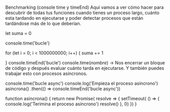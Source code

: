 Benchmarking (console time y timeEnd)
Aquí vamos a ver cómo hacer para descubrir de todas tus funciones cuando tienes un proceso largo, cuánto esta tardando en ejecutarse y poder detectar procesos que están tardándose más de lo que deberían.


let suma = 0

console.time('bucle')

for (let i = 0; i < 1000000000; i++) {
    suma += 1
    
}
console.timeEnd('bucle')
console.time(*nombre*) → Nos encerrar un bloque de código y después evaluar cuánto tarda en ejecutarse.
Y también puedes trabajar esto con procesos asíncronos.


console.time('bucle async')
console.log('Empieza el proceso asincrono')
asincrona()
    .then(() => console.timeEnd('bucle async'))

function asincrona() {
    return new Promise( resolve => {
        setTimeout( () => {
            console.log('Terimina el proceso asíncrono')
            resolve()
        }, 0)
    })
}